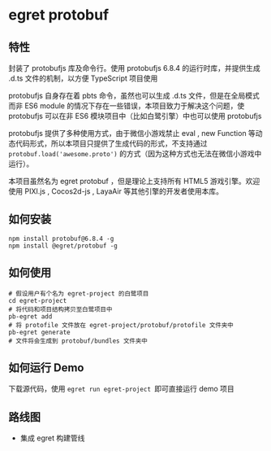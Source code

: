 # egret protobuf

## 特性

封装了 protobufjs 库及命令行。使用 protobufjs 6.8.4 的运行时库，并提供生成 .d.ts 文件的机制，以方便 TypeScript 项目使用

protobufjs 自身存在着 pbts 命令，虽然也可以生成 .d.ts 文件，但是在全局模式而非 ES6 module 的情况下存在一些错误，本项目致力于解决这个问题，使 protobufjs 可以在非 ES6 模块项目中（比如白鹭引擎）中也可以使用 protobufjs 

protobufjs 提供了多种使用方式，由于微信小游戏禁止 eval , new Function 等动态代码形式，所以本项目只提供了生成代码的形式，不支持通过 ```protobuf.load('awesome.proto')``` 的方式（因为这种方式也无法在微信小游戏中运行）。

本项目虽然名为 egret protobuf ，但是理论上支持所有 HTML5 游戏引擎。欢迎使用 PIXI.js , Cocos2d-js , LayaAir 等其他引擎的开发者使用本库。


## 如何安装

```
npm install protobuf@6.8.4 -g
npm install @egret/protobuf -g
```

## 如何使用

```
# 假设用户有个名为 egret-project 的白鹭项目
cd egret-project
# 将代码和项目结构拷贝至白鹭项目中
pb-egret add
# 将 protofile 文件放在 egret-project/protobuf/protofile 文件夹中
pb-egret generate
# 文件将会生成到 protobuf/bundles 文件夹中

```




## 如何运行 Demo

下载源代码，使用 ```egret run egret-project ```即可直接运行 demo 项目




## 路线图

* 集成 egret 构建管线




